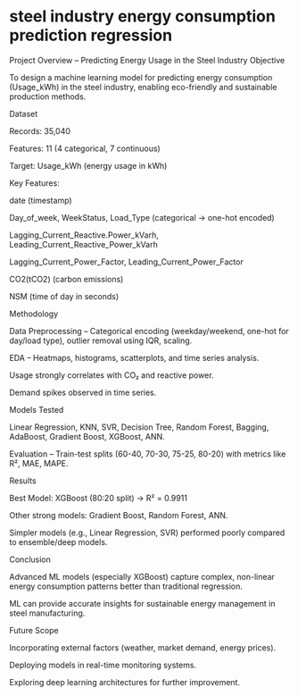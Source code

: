 # steel industry energy consumption prediction regression 

Project Overview – Predicting Energy Usage in the Steel Industry
Objective

To design a machine learning model for predicting energy consumption (Usage_kWh) in the steel industry, enabling eco-friendly and sustainable production methods.

Dataset

Records: 35,040

Features: 11 (4 categorical, 7 continuous)

Target: Usage_kWh (energy usage in kWh)

Key Features:

date (timestamp)

Day_of_week, WeekStatus, Load_Type (categorical → one-hot encoded)

Lagging_Current_Reactive.Power_kVarh, Leading_Current_Reactive_Power_kVarh

Lagging_Current_Power_Factor, Leading_Current_Power_Factor

CO2(tCO2) (carbon emissions)

NSM (time of day in seconds)

Methodology

Data Preprocessing – Categorical encoding (weekday/weekend, one-hot for day/load type), outlier removal using IQR, scaling.

EDA – Heatmaps, histograms, scatterplots, and time series analysis.

Usage strongly correlates with CO₂ and reactive power.

Demand spikes observed in time series.

Models Tested

Linear Regression, KNN, SVR, Decision Tree, Random Forest, Bagging, AdaBoost, Gradient Boost, XGBoost, ANN.

Evaluation – Train-test splits (60-40, 70-30, 75-25, 80-20) with metrics like R², MAE, MAPE.

Results

Best Model: XGBoost (80:20 split) → R² = 0.9911

Other strong models: Gradient Boost, Random Forest, ANN.

Simpler models (e.g., Linear Regression, SVR) performed poorly compared to ensemble/deep models.

Conclusion

Advanced ML models (especially XGBoost) capture complex, non-linear energy consumption patterns better than traditional regression.

ML can provide accurate insights for sustainable energy management in steel manufacturing.

Future Scope

Incorporating external factors (weather, market demand, energy prices).

Deploying models in real-time monitoring systems.

Exploring deep learning architectures for further improvement.

